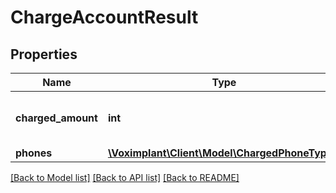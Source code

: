 # ChargeAccountResult

## Properties
Name | Type | Description | Notes
------------ | ------------- | ------------- | -------------
**charged_amount** | **int** | The charged money amount. | 
**phones** | [**\Voximplant\Client\Model\ChargedPhoneType[]**](ChargedPhoneType.md) |  | [optional] 

[[Back to Model list]](../README.md#documentation-for-models) [[Back to API list]](../README.md#documentation-for-api-endpoints) [[Back to README]](../README.md)


